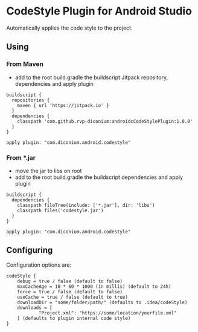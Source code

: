 # CodeStyle Plugin for Android Studio

Automatically applies the code style to the project.

## Using

### From Maven
- add to the root build.gradle the buildscript Jitpack repository, dependencies and apply plugin
```
buildscript {
  repositories {
    maven { url 'https://jitpack.io' }
  }
  dependencies {
    classpath 'com.github.rvp-diconium:androidcCodeStylePlugin:1.0.0'
  }
}

apply plugin: "com.diconium.android.codestyle"
```

### From *.jar
- move the jar to libs on root
- add to the root build.gradle the buildscript dependencies and apply plugin
```
buildscript {
  dependencies {
    classpath fileTree(include: ['*.jar'], dir: 'libs')
    classpath files('codestyle.jar')
  }
}

apply plugin: "com.diconium.android.codestyle"
```

## Configuring

Configuration options are:
```
codeStyle {
    debug = true / false (default to false)
    maxCacheAge = 10 * 60 * 1000 (in millis) (default to 24h)
    force = true / false (default to false)
    useCache = true / false (default to true)
    downloadDir = "some/folder/path/" (defaults to .idea/codeStyle)
	downloads = [
			"Project.xml": "https://some/location/yourfile.xml"
	] (defaults to plugin internal code style)
}
```